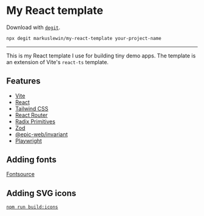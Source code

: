 # My React template

Download with [`degit`](https://github.com/Rich-Harris/degit).

```bash
npx degit markuslewin/my-react-template your-project-name
```

---

This is my React template I use for building tiny demo apps. The template is an extension of Vite's `react-ts` template.

## Features

- [Vite](https://vitejs.dev/)
- [React](https://react.dev/)
- [Tailwind CSS](https://tailwindcss.com/)
- [React Router](https://reactrouter.com/en/main)
- [Radix Primitives](https://www.radix-ui.com/primitives/docs/overview/introduction)
- [Zod](https://zod.dev/)
- [@epic-web/invariant](https://github.com/epicweb-dev/invariant)
- [Playwright](https://playwright.dev/)

## Adding fonts

[Fontsource](https://fontsource.org/)

## Adding SVG icons

[`npm run build:icons`](https://www.jacobparis.com/content/svg-icons)
